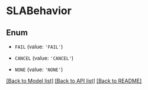 # SLABehavior


## Enum

* `FAIL` (value: `'FAIL'`)

* `CANCEL` (value: `'CANCEL'`)

* `NONE` (value: `'NONE'`)

[[Back to Model list]](../README.md#documentation-for-models) [[Back to API list]](../README.md#documentation-for-api-endpoints) [[Back to README]](../README.md)


